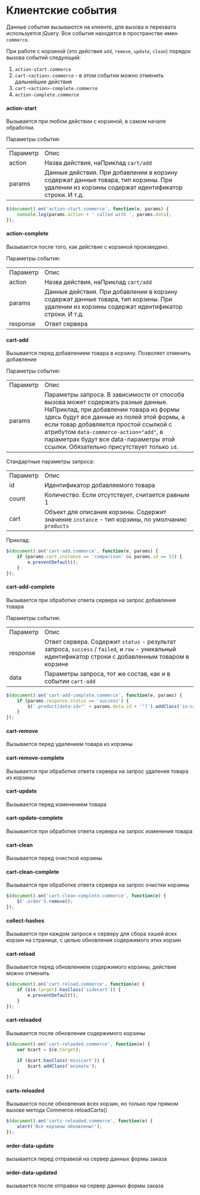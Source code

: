 # Клиентские события

Данные события вызываются на клиенте, для вызова и перехвата используется jQuery. Все события находятся в пространстве имен `commerce`.

При работе с корзиной (это действия `add`, `remove`, `update`, `clean`) порядок вызова событий следующий:

1. `action-start.commerce`
2. `cart-<action>.commerce` - в этом событии можно отменить дальнейшие действия
3. `cart-<action>-complete.commerce`
4. `action-complete.commerce`

#### action-start

Вызывается при любом действии с корзиной, в самом начале обработки.

Параметры события:

<table width="100%">
<tr><td>Параметр</td><td>Опис</td></tr>
<tr><td>action</td><td>Назва действия, наПриклад <code>cart/add</code></td></tr>
<tr><td>params</td><td>Данные действия. При добавлении в корзину содержат данные товара, тип корзины. При удалении из корзины содержат идентификатор строки. И т.д.</td></tr>
</table>

```js
$(document).on('action-start.commerce', function(e, params) {
    console.log(params.action + ' called with ', params.data);
});
```

#### action-complete

Вызывается после того, как действие с корзиной произведено.

Параметры события:

<table width="100%">
<tr><td>Параметр</td><td>Опис</td></tr>
<tr><td>action</td><td>Назва действия, наПриклад <code>cart/add</code></td></tr>
<tr><td>params</td><td>Данные действия. При добавлении в корзину содержат данные товара, тип корзины. При удалении из корзины содержат идентификатор строки. И т.д.</td></tr>
<tr><td>response</td><td>Ответ сервера</td></tr>
</table>

#### cart-add

Вызывается перед добавлением товара в корзину. Позволяет отменить добавление

Параметры события:

<table width="100%">
<tr><td>Параметр</td><td>Опис</td></tr>
<tr><td>params</td><td>Параметры запроса. В зависимости от способа вызова может содержать разные данные. НаПриклад, при добавлении товара из формы здесь будут все данные из полей этой формы, а если товар добавляется простой ссылкой с атрибутом <code>data-commerce-action="add"</code>, в параметрах будут все data-параметры этой ссылки. Обязательно присутствует только <code>id</code>.</td></tr>
</table>

Стандартные параметры запроса:

<table width="100%">
<tr><td>Параметр</td><td>Опис</td></tr>
<tr><td>id</td><td>Идентификатор добавляемого товара</td></tr>
<tr><td>count</td><td>Количество. Если отсутствует, считается равным 1</td></tr>
<tr><td>cart</td><td>Объект для описания корзины. Содержит значение <code>instance</code> - тип корзины, по умолчанию <code>products</code></td></tr>
</table>

Приклад:

```js
$(document).on('cart-add.commerce', function(e, params) {
    if (params.cart.instance == 'comparison' && params.id == 53) {
        e.preventDefault();
    }
});
```

#### cart-add-complete

Вызывается при обработке ответа сервера на запрос добавления товара

Параметры события:

<table width="100%">
<tr><td>Параметр</td><td>Опис</td></tr>
<tr><td>response</td><td>Ответ сервера. Содержит <code>status</code> - результат запроса, <code>success</code> / <code>failed</code>, и <code>row</code> - уникальный идентификатор строки с добавленным товаром в корзине</td></tr>
<tr><td>data</td><td>Параметры запроса, тот же состав, как и в событии <code>cart-add</code></td></tr>
</table>

```js
$(document).on('cart-add-complete.commerce', function(e, params) {
    if (params.response.status == 'success') {
        $('.product[data-id="' + params.data.id + '"]').addClass('in-cart');
    }
});
```

#### cart-remove

Вызывается перед удалением товара из корзины

#### cart-remove-complete

Вызывается при обработке ответа сервера на запрос удаления товара из корзины

#### cart-update

Вызывается перед изменением товара

#### cart-update-complete

Вызывается при обработке ответа сервера на запрос изменения товара

#### cart-clean

Вызывается перед очисткой корзины

#### cart-clean-complete

Вызывается при обработке ответа сервера на запрос очистки корзины

```js
$(document).on('cart-clean-complete.commerce', function(e) {
    $('.order').remove();
});
```

#### collect-hashes

Вызывается при каждом запросе к серверу для сбора хэшей всех корзин на странице, с целью обновления содержимого этих корзин

#### cart-reload

Вызывается перед обновлением содержимого корзины, действие можно отменить

```js
$(document).on('cart-reload.commerce', function(e) {
    if ($(e.target).hasClass('sidecart')) {
        e.preventDefault();
    }
});
```

#### cart-reloaded

Вызывается после обновления содержимого корзины

```js
$(document).on('cart-reloaded.commerce', function(e) {
    var $cart = $(e.target);

    if ($cart.hasClass('minicart')) {
        $cart.addClass('animate');
    }
});
```

#### carts-reloaded

Вызывается после обновления всех корзин, но только при прямом вызове метода Commerce.reloadCarts()

```js
$(document).on('carts-reloaded.commerce', function(e) {
    alert('Все корзины обновлены!');
});
```

#### order-data-update

вызывается перед отправкой на сервер данных формы заказа

#### order-data-updated

вызывается после отправки на сервер данных формы заказа
